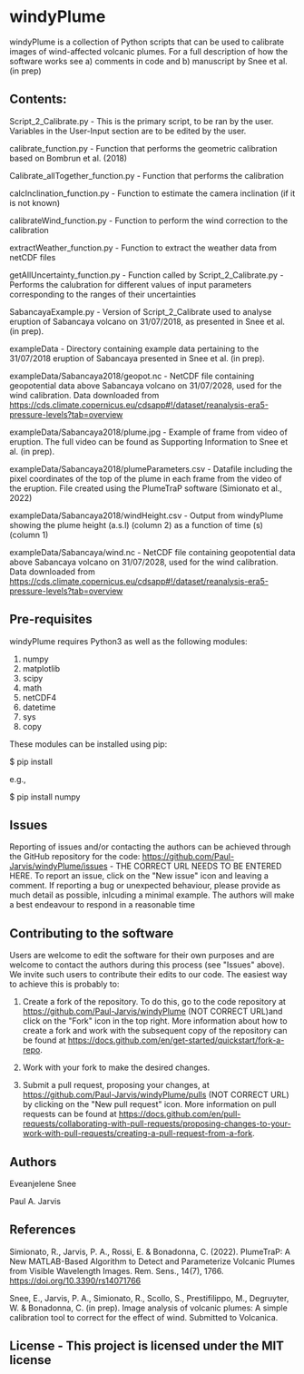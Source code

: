 # windyPlume 

windyPlume is a collection of Python scripts that can be used to calibrate images
of wind-affected volcanic plumes. For a full description of how the software
works see a) comments in code and b) manuscript by Snee et al. (in prep)

## Contents:

Script_2_Calibrate.py - This is the primary script, to be ran by the user.
                        Variables in the User-Input section are to be edited by
			the user.

calibrate_function.py - Function that performs the geometric calibration based on
                        Bombrun et al. (2018)

Calibrate_allTogether_function.py - Function that performs the calibration

calcInclination_function.py - Function to estimate the camera inclination (if it
                              is not known)

calibrateWind_function.py - Function to perform the wind correction to the
                            calibration

extractWeather_function.py - Function to extract the weather data from netCDF
                             files

getAllUncertainty_function.py - Function called by Script_2_Calibrate.py -
                                Performs the calubration for different values of
				input parameters corresponding to the ranges of
				their uncertainties

SabancayaExample.py - Version of Script_2_Calibrate used to analyse eruption of
                      Sabancaya volcano on 31/07/2018, as presented in Snee et
		      al. (in prep).

exampleData - Directory containing example data pertaining to the 31/07/2018
              eruption of Sabancaya presented in Snee et al. (in prep).

exampleData/Sabancaya2018/geopot.nc - NetCDF file containing geopotential data
                                      above Sabancaya volcano on 31/07/2028,
				      used for the wind calibration. Data
				      downloaded from
				      https://cds.climate.copernicus.eu/cdsapp#!/dataset/reanalysis-era5-pressure-levels?tab=overview

exampleData/Sabancaya2018/plume.jpg - Example of frame from video of eruption.
                                      The full video can be found as Supporting
				      Information to Snee et al. (in prep).

exampleData/Sabancaya2018/plumeParameters.csv - Datafile including the pixel
                                                coordinates of the top of the
						plume in each frame from the
						video of the eruption. File
						created using the PlumeTraP
						software (Simionato et al.,
						2022)

exampleData/Sabancaya2018/windHeight.csv - Output from windyPlume showing the
                                           plume height (a.s.l) (column 2) as a
					   function of time (s) (column 1)

exampleData/Sabancaya/wind.nc - NetCDF file containing geopotential data above
                                Sabancaya volcano on 31/07/2028, used for the
				wind calibration. Data downloaded from
				https://cds.climate.copernicus.eu/cdsapp#!/dataset/reanalysis-era5-pressure-levels?tab=overview

## Pre-requisites

windyPlume requires Python3 as well as the following modules:

1. numpy
2. matplotlib
3. scipy
4. math
5. netCDF4
6. datetime
7. sys
8. copy

These modules can be installed using pip:

$ pip install <packageName>

e.g.,

$ pip install numpy

## Issues

Reporting of issues and/or contacting the authors can be achieved through the
GitHub repository for the code:
https://github.com/Paul-Jarvis/windyPlume/issues - THE CORRECT URL NEEDS TO BE ENTERED HERE. To report an issue, click on
the "New issue" icon and leaving a comment. If reporting a bug or unexpected
behaviour, please provide as much detail as possible, inlcuding a minimal
example. The authors will make a best endeavour to respond in a reasonable time

## Contributing to the software

Users are welcome to edit the software for their own purposes and are welcome to
contact the authors during this process (see "Issues" above). We invite such
users to contribute their edits to our code. The easiest way to achieve this is
probably to:

1. Create a fork of the repository. To do this, go to the code repository at
https://github.com/Paul-Jarvis/windyPlume (NOT CORRECT URL)and click on the "Fork" icon in the
top right. More information about how to create a fork and work with the
subsequent copy of the repository can be found at
https://docs.github.com/en/get-started/quickstart/fork-a-repo.

2. Work with your fork to make the desired changes.

3. Submit a pull request, proposing your changes, at
https://github.com/Paul-Jarvis/windyPlume/pulls (NOT CORRECT URL) by clicking on the "New pull
request" icon. More information on pull requests can be found at
https://docs.github.com/en/pull-requests/collaborating-with-pull-requests/proposing-changes-to-your-work-with-pull-requests/creating-a-pull-request-from-a-fork.

## Authors

Eveanjelene Snee

Paul A. Jarvis

## References

Simionato, R., Jarvis, P. A., Rossi, E. & Bonadonna, C. (2022). PlumeTraP: A New
MATLAB-Based Algorithm to Detect and Parameterize Volcanic Plumes from Visible
Wavelength Images. Rem. Sens., 14(7), 1766. https://doi.org/10.3390/rs14071766

Snee, E., Jarvis, P. A., Simionato, R., Scollo, S., Prestifilippo, M., Degruyter,
W. & Bonadonna, C. (in prep). Image analysis of volcanic plumes: A simple
calibration tool to correct for the effect of wind. Submitted to Volcanica.

## License - This project is licensed under the MIT license